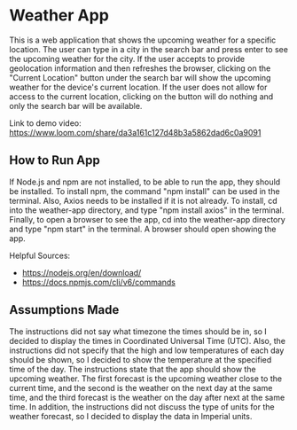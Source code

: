 # Weather App
This is a web application that shows the upcoming weather for a specific location. The user can type in a city in the search bar and press
enter to see the upcoming weather for the city. If the user accepts to provide geolocation information and then refreshes the browser, clicking on the "Current Location" button under the search bar will show the upcoming weather for the device's current location. If the user
does not allow for access to the current location, clicking on the button will do nothing and only the search bar will be available.

Link to demo video: https://www.loom.com/share/da3a161c127d48b3a5862dad6c0a9091

## How to Run App
If Node.js and npm are not installed, to be able to run the app, they should be installed. To install npm, the command "npm install"
can be used in the terminal. Also, Axios needs to be installed if it is not already. To install, cd into the weather-app directory, and type "npm install axios" in the terminal. Finally, to open a browser to see the app, cd into the weather-app directory and type "npm start" in the terminal. A browser should open showing the app.

Helpful Sources:
* https://nodejs.org/en/download/
* https://docs.npmjs.com/cli/v6/commands

## Assumptions Made
The instructions did not say what timezone the times should be in, so I decided to display the times in Coordinated Universal Time (UTC). Also, the instructions did not specify that the high and low temperatures of each day should be shown, so I decided to show the temperature at the specified time of the day. The instructions state that the app should show the upcoming weather. The first forecast is the upcoming weather close to the current time, and the second is the weather on the next day at the same time, and the third forecast is the weather on the day after next at the same time. In addition, the instructions did not discuss the type of units for the weather forecast, so I decided to display the data in Imperial units.
